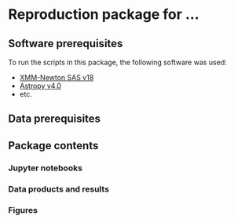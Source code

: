 # Reproduction package for ... <!-- Add the title of your paper here: -->

## Software prerequisites

To run the scripts in this package, the following software was used:

<!-- Add a list of scienfic software packages that you used -->
- [XMM-Newton SAS v18](https://www.cosmos.esa.int/web/xmm-newton/download-and-install-sas)
- [Astropy v4.0](https://www.astropy.org/)
- etc.

## Data prerequisites

<!--Did you use data from elsewhere, for example observational data from an observatory archive? Then 
please add links to archives or URLs where these data can be found.-->

## Package contents

### Jupyter notebooks

<!-- Briefly explain what is available in your notebooks directory (if available). -->

### Data products and results

<!-- Briefly explain where one can find what in your data directory -->

### Figures

<!-- Briefly explain where one can find what in your figures directory -->
